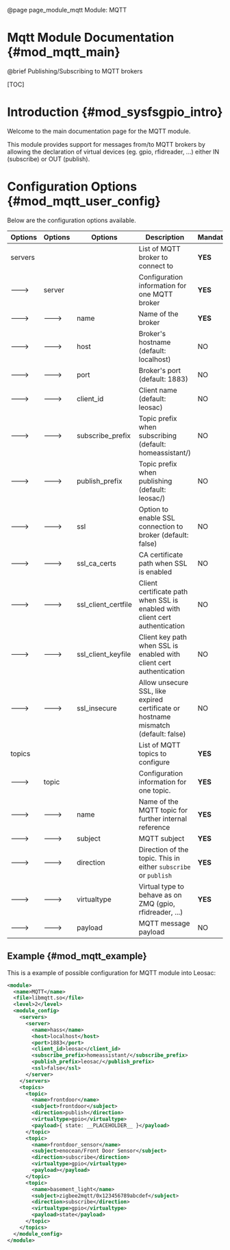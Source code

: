 @page page_module_mqtt Module: MQTT

Mqtt Module Documentation {#mod_mqtt_main}
====================================================

@brief Publishing/Subscribing to MQTT brokers

[TOC]

Introduction {#mod_sysfsgpio_intro}
===================================

Welcome to the main documentation page for the MQTT module.

This module provides support for messages from/to MQTT brokers by allowing the
declaration of virtual devices (eg. gpio, rfidreader, ...) either IN (subscribe)
or OUT (publish).

Configuration Options {#mod_mqtt_user_config}
==================================================

Below are the configuration options available.

Options | Options | Options             | Description                                                                             | Mandatory
--------|---------|---------------------|-----------------------------------------------------------------------------------------|-----------
servers |         |                     | List of MQTT broker to connect to                                                       | **YES**
--->    | server  |                     | Configuration information for one MQTT broker                                           | **YES**
--->    | --->    | name                | Name of the broker                                                                      | **YES**
--->    | --->    | host                | Broker's hostname (default: localhost)                                                  | NO
--->    | --->    | port                | Broker's port (default: 1883)                                                           | NO
--->    | --->    | client_id           | Client name (default: leosac)                                                           | NO
--->    | --->    | subscribe_prefix    | Topic prefix when subscribing (default: homeassistant/)                                 | NO
--->    | --->    | publish_prefix      | Topic prefix when publishing (default: leosac/)                                         | NO
--->    | --->    | ssl                 | Option to enable SSL connection to broker (default: false)                              | NO
--->    | --->    | ssl_ca_certs        | CA certificate path when SSL is enabled                                                 | NO
--->    | --->    | ssl_client_certfile | Client certificate path when SSL is enabled with client cert authentication             | NO
--->    | --->    | ssl_client_keyfile  | Client key path when SSL is enabled with client cert authentication                     | NO
--->    | --->    | ssl_insecure        | Allow unsecure SSL, like expired certificate or hostname mismatch (default: false)      | NO
topics  |         |                     | List of MQTT topics to configure                                                        | **YES**
--->    | topic   |                     | Configuration information for one topic.                                                | **YES**
--->    | --->    | name                | Name of the MQTT topic for further internal reference                                   | **YES**
--->    | --->    | subject             | MQTT subject                                                                            | **YES**
--->    | --->    | direction           | Direction of the topic. This in either `subscribe` or `publish`                         | **YES**
--->    | --->    | virtualtype         | Virtual type to behave as on ZMQ (gpio, rfidreader, ...)                                | **YES**
--->    | --->    | payload             | MQTT message payload                                                                    | NO


Example {#mod_mqtt_example}
--------------------------------

This is a example of possible configuration for MQTT module into Leosac:

~~~~~~~~~~~~~~~~~~~~~~~~~~~~~~~~~~~~~~~~~~~~~~~~~~~.xml
<module>
  <name>MQTT</name>
  <file>libmqtt.so</file>
  <level>2</level>
  <module_config>            
    <servers>
      <server>
        <name>hass</name>
        <host>localhost</host>
        <port>1883</port>
        <client_id>leosac</client_id>
        <subscribe_prefix>homeassistant/</subscribe_prefix>
        <publish_prefix>leosac/</publish_prefix>
        <ssl>false</ssl>
      </server>
    </servers>
    <topics>
      <topic>
        <name>frontdoor</name>
        <subject>frontdoor</subject>
        <direction>publish</direction>
        <virtualtype>gpio</virtualtype>
        <payload>{ state: __PLACEHOLDER__ }</payload>
      </topic>
      <topic>
        <name>frontdoor_sensor</name>
        <subject>enocean/Front Door Sensor</subject>
        <direction>subscribe</direction>
        <virtualtype>gpio</virtualtype>
        <payload></payload>
      </topic>
      <topic>
        <name>basement_light</name>
        <subject>zigbee2mqtt/0x123456789abcdef</subject>
        <direction>subscribe</direction>
        <virtualtype>gpio</virtualtype>
        <payload>state</payload>
      </topic>
    </topics>
  </module_config>
</module>
~~~~~~~~~~~~~~~~~~~~~~~~~~~~~~~~~~~~~~~~~~~~~~~~~~~
